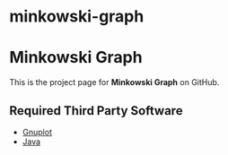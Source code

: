 # minkowski-graph
Minkowski Graph
===============

This is the project page for **Minkowski Graph** on GitHub. 


Required Third Party Software
---------------------

- [Gnuplot](http://www.gnuplot.info/)
- [Java](http://www.oracle.com/technetwork/java/javase/downloads/index.html)



